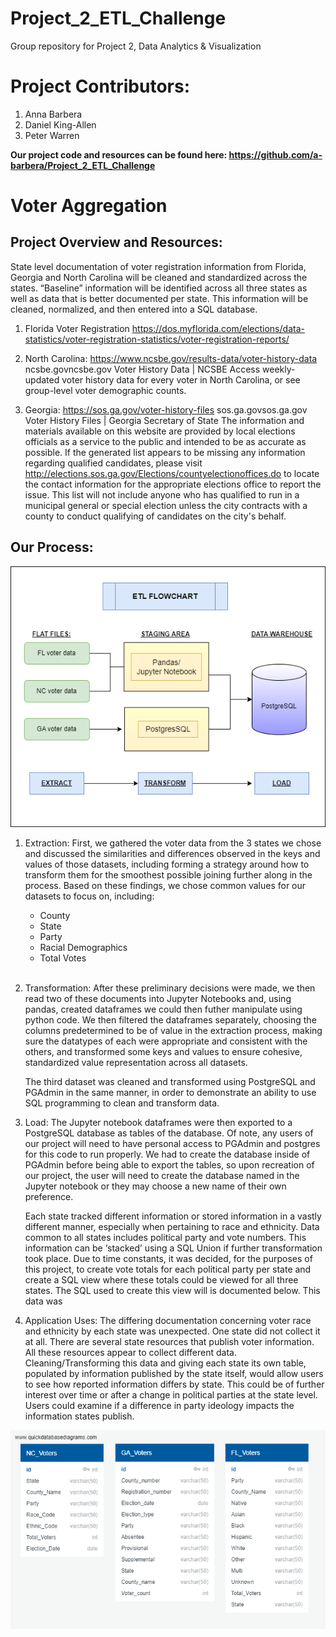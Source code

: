# Project_2_ETL_Challenge
Group repository for Project 2, Data Analytics &amp; Visualization

# Project Contributors:
1. Anna Barbera
2. Daniel King-Allen
3. Peter Warren

<b>Our project code and resources can be found here:  https://github.com/a-barbera/Project_2_ETL_Challenge </b>

# Voter Aggregation

<h2>Project Overview and Resources:</h2>

State level documentation of voter registration information from Florida, Georgia and North Carolina will be cleaned and standardized across the states. “Baseline” information will be identified across all three states as well as data that is better documented per state. This information will be cleaned, normalized, and then entered into a SQL database. 

1. Florida Voter Registration
https://dos.myflorida.com/elections/data-statistics/voter-registration-statistics/voter-registration-reports/


2. North Carolina: https://www.ncsbe.gov/results-data/voter-history-data
ncsbe.govncsbe.gov
Voter History Data | NCSBE
Access weekly-updated voter history data for every voter in North Carolina, or see group-level voter demographic counts. 

3. Georgia: https://sos.ga.gov/voter-history-files
sos.ga.govsos.ga.gov
Voter History Files | Georgia Secretary of State
The information and materials available on this website are provided by local elections officials as a service to the public and intended to be as accurate as possible. If the generated list appears to be missing any information regarding qualified candidates, please visit http://elections.sos.ga.gov/Elections/countyelectionoffices.do to locate the contact information for the appropriate elections office to report the issue. This list will not include anyone who has qualified to run in a municipal general or special election unless the city contracts with a county to conduct qualifying of candidates on the city's behalf.


<h2>Our Process:</h2>

![flowchart](NC_Images/flowchart.png)

1. Extraction:
    First, we gathered the voter data from the 3 states we chose and discussed the similarities and differences observed in the keys and values of those datasets, including forming a strategy around how to transform them for the smoothest possible joining further along in the process.  Based on these findings, we chose common values for our datasets to focus on, including: 
   <br> 
        <ul>
        <li>County</li>
        <li>State</li>
        <li>Party</li>
        <li>Racial Demographics</li>
        <li>Total Votes</li>
       </ul>
    <br>

2. Transformation:
    After these preliminary decisions were made, we then read two of these documents into Jupyter Notebooks and, using pandas, created dataframes we could then futher manipulate using python code.  We then filtered the dataframes separately, choosing the columns predetermined to be of value in the extraction process, making sure the datatypes of each were appropriate and consistent with the others, and transformed some keys and values to ensure cohesive, standardized value representation across all datasets. 
    
    The third dataset was cleaned and transformed using PostgreSQL and PGAdmin in the same manner, in order to demonstrate an ability to use SQL programming to clean and transform data.  

3. Load:
    The Jupyter notebook dataframes were then exported to a PostgreSQL database as tables of the database.  Of note, any users of our project will need to have personal access to PGAdmin and postgres for this code to run properly.  We had to create the database inside of PGAdmin before being able to export the tables, so upon recreation of our project, the user will need to create the database named in the Jupyter notebook or they may choose a new name of their own preference.
   
    Each state tracked different information or stored information in a vastly different manner, especially when pertaining to race and ethnicity. Data common to all states includes political party and vote numbers. This information can be ‘stacked’ using a SQL Union if further transformation took place. Due to time constants, it was decided, for the purposes of this project, to create vote totals for each political party per state and create a SQL view where these totals could be viewed for all three states. The SQL used to create this view will is documented below.  This data was

4. Application Uses:
    The differing documentation concerning voter race and ethnicity by each state was unexpected. One state did not collect it at all. There are several state resources that publish voter information. All these resources appear to collect different data. Cleaning/Transforming this data and giving each state its own table, populated by information published by the state itself, would allow users to see how reported information differs by state. This could be of further interest over time or after a change in political parties at the state level. Users could examine if a difference in party ideology impacts the information states publish.

![ERD](NC_Images/QuickDBD-SQL%20challenge%20ERD.png)
